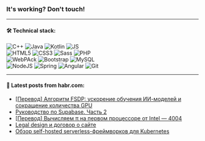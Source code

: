 ### It's working? Don't touch!

---

#### 🛠️ Technical stack:

![C++](https://img.shields.io/badge/C++-informational?logo=c%2B%2B&style=flat&logoColor=white&color=9C033A)
![Java](https://img.shields.io/badge/Java-informational?logo=java&style=flat&logoColor=white&color=007396)
![Kotlin](https://img.shields.io/badge/Kotlin-informational?logo=Kotlin&style=flat&logoColor=white&color=0095D5)
![JS](https://img.shields.io/badge/JS-informational?logo=javaScript&style=flat&logoColor=black&color=F7Df1E) <br>
![HTML5](https://img.shields.io/badge/HTML5-informational?logo=html5&style=flat&logoColor=white&color=E34F26)
![CSS3](https://img.shields.io/badge/CSS3-informational?logo=css3&style=flat&logoColor=white&color=157286)
![Sass](https://img.shields.io/badge/Saas-informational?logo=sass&style=flat&logoColor=white&color=hotpink)
![PHP](https://img.shields.io/badge/PHP-informational?logo=php&style=flat&logoColor=white&color=777BB4) <br>
![WebPAck](https://img.shields.io/badge/WebPack-informational?logo=webPack&style=flat&logoColor=white&color=FF6F00)
![Bootstrap](https://img.shields.io/badge/Bootstrap-informational?logo=Bootstrap&style=flat&logoColor=white&color=7952B3)
![MySQL](https://img.shields.io/badge/MySQL-informational?logo=MySQL&style=flat&logoColor=white&color=00f) <br>
![NodeJS](https://img.shields.io/badge/NodeJS-informational?logo=node.js&style=flat&logoColor=white&color=43853D)
![Spring](https://img.shields.io/badge/Spring-informational?logo=Spring&style=flat&logoColor=white&color=0A9EDC)
![Angular](https://img.shields.io/badge/Vue-informational?logo=vue.js&style=flat&logoColor=white&color=red)
![Git](https://img.shields.io/badge/Git-informational?logo=git&style=flat&logoColor=white&color=darkorange)

___

#### 💬 Latest posts from habr.com:

<!-- BLOG-POST-LIST:START -->
- [[Перевод] Алгоритм FSDP: ускорение обучения ИИ-моделей и сокращение количества GPU](https://habr.com/ru/post/659497/?utm_source=habrahabr&utm_medium=rss&utm_campaign=659497)
- [Руководство по Supabase. Часть 2](https://habr.com/ru/post/660183/?utm_source=habrahabr&utm_medium=rss&utm_campaign=660183)
- [[Перевод] Вычисляем π на первом процессоре от Intel — 4004](https://habr.com/ru/post/660171/?utm_source=habrahabr&utm_medium=rss&utm_campaign=660171)
- [Legal design и договор о сайте](https://habr.com/ru/post/660167/?utm_source=habrahabr&utm_medium=rss&utm_campaign=660167)
- [Обзор self-hosted serverless-фреймворков для Kubernetes](https://habr.com/ru/post/659383/?utm_source=habrahabr&utm_medium=rss&utm_campaign=659383)
<!-- BLOG-POST-LIST:END -->
